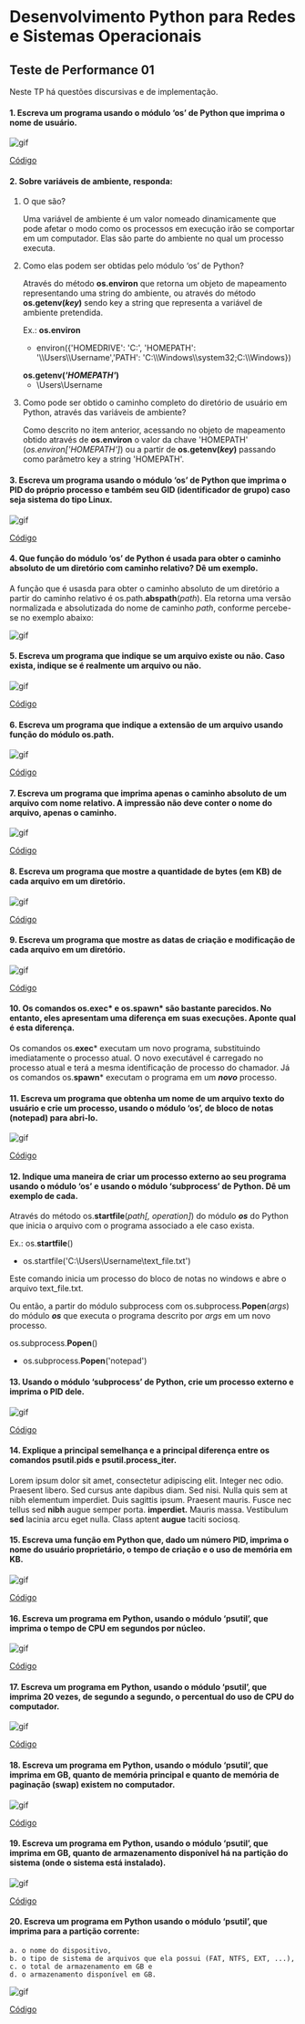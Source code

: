 # Desenvolvimento Python para Redes e Sistemas Operacionais

## Teste de Performance 01
Neste TP há questões discursivas e de implementação.

#### 1. Escreva um programa usando o módulo ‘os’ de Python que imprima o nome de usuário.

![gif](./gifs/questao01.gif)

[Código](https://github.com/franciscocamellon/Desenvolvimento_Python_para_Redes_e_Sistemas_Operacionais/blob/master/TP01/questao01.py)




#### 2. Sobre variáveis de ambiente, responda:
1. O que são?
    <p>Uma variável de ambiente é um valor nomeado dinamicamente que pode afetar o modo como os processos em execução irão se comportar em um computador. Elas são parte do ambiente no qual um processo executa.<p>
1. Como elas podem ser obtidas pelo módulo ‘os’ de Python?
    <p>Através do método <b>os.environ</b> que retorna um objeto de mapeamento representando uma string do ambiente, ou através do método <b>os.getenv(<i>key</i>)</b> sendo key a string que representa a variável de ambiente pretendida.</p>
    <p>Ex.: <b>os.environ</b> <ul><li>environ({'HOMEDRIVE': 'C:', 'HOMEPATH': '\\Users\\Username','PATH': 'C:\\Windows\\system32;C:\\Windows})</ul></p>
    <b>os.getenv(<i>'HOMEPATH'</i>)</b> <ul><li>\Users\Username</ul></p>
1. Como pode ser obtido o caminho completo do diretório de usuário em Python, através das variáveis de ambiente?
    <p>Como descrito no item anterior, acessando no objeto de mapeamento obtido através de <b>os.environ</b> o valor da chave 'HOMEPATH' (<i>os.environ['HOMEPATH']</i>) ou a partir de <b>os.getenv(<i>key</i>)</b> passando como parâmetro key a string 'HOMEPATH'.<p>


#### 3. Escreva um programa usando o módulo ‘os’ de Python que imprima o PID do próprio processo e também seu GID (identificador de grupo) caso seja sistema do tipo Linux.

![gif](./gifs/questao03.gif)

[Código](https://github.com/franciscocamellon/Desenvolvimento_Python_para_Redes_e_Sistemas_Operacionais/blob/master/TP01/questao03.py)






#### 4. Que função do módulo ‘os’ de Python é usada para obter o caminho absoluto de um diretório com caminho relativo? Dê um exemplo.
<p>A função que é usasda para obter o caminho absoluto de um diretório a partir do caminho relativo é os.path.<b>abspath</b>(<i>path</i>). Ela retorna uma versão normalizada e absolutizada do nome de caminho <i>path</i>, conforme percebe-se no exemplo abaixo:</p>

![gif](./gifs/questao04.gif)


#### 5. Escreva um programa que indique se um arquivo existe ou não. Caso exista, indique se é realmente um arquivo ou não.

![gif](./gifs/questao05.gif)

[Código](https://github.com/franciscocamellon/Desenvolvimento_Python_para_Redes_e_Sistemas_Operacionais/blob/master/TP01/questao05.py)



#### 6. Escreva um programa que indique a extensão de um arquivo usando função do módulo os.path.

![gif](./gifs/questao06.gif)

[Código](https://github.com/franciscocamellon/Desenvolvimento_Python_para_Redes_e_Sistemas_Operacionais/blob/master/TP01/questao06.py)






#### 7. Escreva um programa que imprima apenas o caminho absoluto de um arquivo com nome relativo. A impressão não deve conter o nome do arquivo, apenas o caminho.

![gif](./gifs/questao07.gif)

[Código](https://github.com/franciscocamellon/Desenvolvimento_Python_para_Redes_e_Sistemas_Operacionais/blob/master/TP01/questao07.py)






#### 8. Escreva um programa que mostre a quantidade de bytes (em KB) de cada arquivo em um diretório.

![gif](./gifs/questao08.gif)

[Código](https://github.com/franciscocamellon/Desenvolvimento_Python_para_Redes_e_Sistemas_Operacionais/blob/master/TP01/questao08.py)






#### 9. Escreva um programa que mostre as datas de criação e modificação de cada arquivo em um diretório.

![gif](./gifs/questao09.gif)

[Código](https://github.com/franciscocamellon/Desenvolvimento_Python_para_Redes_e_Sistemas_Operacionais/blob/master/TP01/questao09.py)






#### 10. Os comandos os.exec* e os.spawn* são bastante parecidos. No entanto, eles apresentam uma diferença em suas execuções. Aponte qual é esta diferença.
<p>Os comandos os.<b>exec</b>* executam um novo programa, substituindo imediatamente o processo atual. O novo executável é carregado no processo atual e terá a mesma identificação de processo do chamador. Já os comandos os.<b>spawn</b>* executam o programa em um <b><i>novo</i></b> processo.</p>







#### 11. Escreva um programa que obtenha um nome de um arquivo texto do usuário e crie um processo, usando o módulo ‘os’, de bloco de notas (notepad) para abri-lo.

![gif](./gifs/questao11.gif)

[Código](https://github.com/franciscocamellon/Desenvolvimento_Python_para_Redes_e_Sistemas_Operacionais/blob/master/TP01/questao11.py)






#### 12. Indique uma maneira de criar um processo externo ao seu programa usando o módulo ‘os’ e usando o módulo ‘subprocess’ de Python. Dê um exemplo de cada.  
  

<p>Através do método os.<b>startfile</b>(<i>path[, operation]</i>) do módulo <b><i>os</i></b> do Python que inicia o arquivo com o programa associado a ele caso exista.</p>
    <p>Ex.: os.<b>startfile</b>() <ul><li>os.startfile('C:\Users\Username\text_file.txt')</ul>
    Este comando inicia um processo do bloco de notas no windows e abre o arquivo text_file.txt.</p>
<p>Ou então, a partir do módulo subprocess com os.subprocess.<b>Popen</b>(<i>args</i>) do módulo <b><i>os</i></b> que executa o programa descrito por <i>args</i> em um novo processo.</p>
    os.subprocess.<b>Popen</b>() <ul><li>os.subprocess.<b>Popen</b>('notepad')</ul></p>








#### 13. Usando o módulo ‘subprocess’ de Python, crie um processo externo e imprima o PID dele.
![gif](./gifs/questao13.gif)

[Código](https://github.com/franciscocamellon/Desenvolvimento_Python_para_Redes_e_Sistemas_Operacionais/blob/master/TP01/questao13.py)


#### 14. Explique a principal semelhança e a principal diferença entre os comandos psutil.pids e psutil.process_iter.
<p>Lorem ipsum dolor sit amet, consectetur adipiscing elit. Integer nec odio. Praesent libero. Sed cursus ante dapibus diam. Sed nisi. Nulla quis sem at nibh elementum imperdiet. Duis sagittis ipsum. Praesent mauris. Fusce nec tellus sed <b>nibh</b> augue semper porta. <b>imperdiet.</b> Mauris massa. Vestibulum <b>sed</b> lacinia arcu eget nulla. Class aptent <b>augue</b> taciti sociosq.</p>

#### 15. Escreva uma função em Python que, dado um número PID, imprima o nome do usuário proprietário, o tempo de criação e o uso de memória em KB.
![gif](./gifs/questao15.gif)

[Código](https://github.com/franciscocamellon/Desenvolvimento_Python_para_Redes_e_Sistemas_Operacionais/blob/master/TP01/questao15.py)

#### 16. Escreva um programa em Python, usando o módulo ‘psutil’, que imprima o tempo de CPU em segundos por núcleo.
![gif](./gifs/questao16.gif)

[Código](https://github.com/franciscocamellon/Desenvolvimento_Python_para_Redes_e_Sistemas_Operacionais/blob/master/TP01/questao16.py)

#### 17. Escreva um programa em Python, usando o módulo ‘psutil’, que imprima 20 vezes, de segundo a segundo, o percentual do uso de CPU do computador.
![gif](./gifs/questao17.gif)

[Código](https://github.com/franciscocamellon/Desenvolvimento_Python_para_Redes_e_Sistemas_Operacionais/blob/master/TP01/questao17.py)

#### 18. Escreva um programa em Python, usando o módulo ‘psutil’, que imprima em GB, quanto de memória principal e quanto de memória de paginação (swap) existem no computador.
![gif](./gifs/questao18.gif)

[Código](https://github.com/franciscocamellon/Desenvolvimento_Python_para_Redes_e_Sistemas_Operacionais/blob/master/TP01/questao18.py)

#### 19. Escreva um programa em Python, usando o módulo ‘psutil’, que imprima em GB, quanto de armazenamento disponível há na partição do sistema (onde o sistema está instalado).
![gif](./gifs/questao19.gif)

[Código](https://github.com/franciscocamellon/Desenvolvimento_Python_para_Redes_e_Sistemas_Operacionais/blob/master/TP01/questao19.py)

#### 20. Escreva um programa em Python usando o módulo ‘psutil’, que imprima para a partição corrente:
    a. o nome do dispositivo,
    b. o tipo de sistema de arquivos que ela possui (FAT, NTFS, EXT, ...),
    c. o total de armazenamento em GB e
    d. o armazenamento disponível em GB.

![gif](./gifs/questao20.gif)

[Código](https://github.com/franciscocamellon/Desenvolvimento_Python_para_Redes_e_Sistemas_Operacionais/blob/master/TP01/questao20.py)
